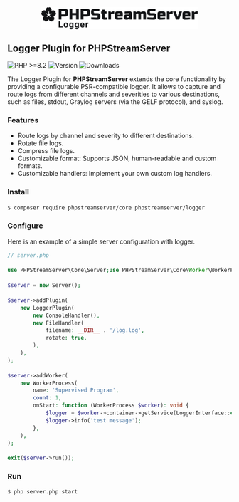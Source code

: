 <p align="center">
  <picture>
    <source media="(prefers-color-scheme: dark)" srcset="https://raw.githubusercontent.com/phpstreamserver/.github/refs/heads/main/assets/phpss_logger_light.svg">
    <img alt="PHPStreamServer logo" align="center" width="70%" src="https://raw.githubusercontent.com/phpstreamserver/.github/refs/heads/main/assets/phpss_logger_dark.svg">
  </picture>
</p>

## Logger Plugin for PHPStreamServer
![PHP >=8.2](https://img.shields.io/badge/PHP->=8.2-777bb3.svg)
![Version](https://img.shields.io/github/v/tag/phpstreamserver/logger?label=Version&filter=v*.*.*&sort=semver&color=374151)
![Downloads](https://img.shields.io/packagist/dt/phpstreamserver/logger?label=Downloads&color=f28d1a)

The Logger Plugin for **PHPStreamServer** extends the core functionality by providing a configurable PSR-compatible logger.
It allows to capture and route logs from different channels and severities to various destinations, such as files, stdout,
Graylog servers (via the GELF protocol), and syslog.

### Features
 - Route logs by channel and severity to different destinations.
 - Rotate file logs.
 - Compress file logs.
 - Customizable format: Supports JSON, human-readable and custom formats.
 - Customizable handlers: Implement your own custom log handlers.

### Install
```bash
$ composer require phpstreamserver/core phpstreamserver/logger
```

### Configure
Here is an example of a simple server configuration with logger.

```php
// server.php

use PHPStreamServer\Core\Server;use PHPStreamServer\Core\Worker\WorkerProcess;use PHPStreamServer\Plugin\Logger\Handler\ConsoleHandler;use PHPStreamServer\Plugin\Logger\Handler\FileHandler;use PHPStreamServer\Plugin\Logger\LoggerInterface;use PHPStreamServer\Plugin\Logger\LoggerPlugin;

$server = new Server();

$server->addPlugin(
    new LoggerPlugin(
        new ConsoleHandler(),
        new FileHandler(
            filename: __DIR__ . '/log.log',
            rotate: true,
        ),
    ),
);

$server->addWorker(
    new WorkerProcess(
        name: 'Supervised Program',
        count: 1,
        onStart: function (WorkerProcess $worker): void {
            $logger = $worker->container->getService(LoggerInterface::class);
            $logger->info('test message');
        },
    ),
);

exit($server->run());
```

### Run
```bash
$ php server.php start
```

